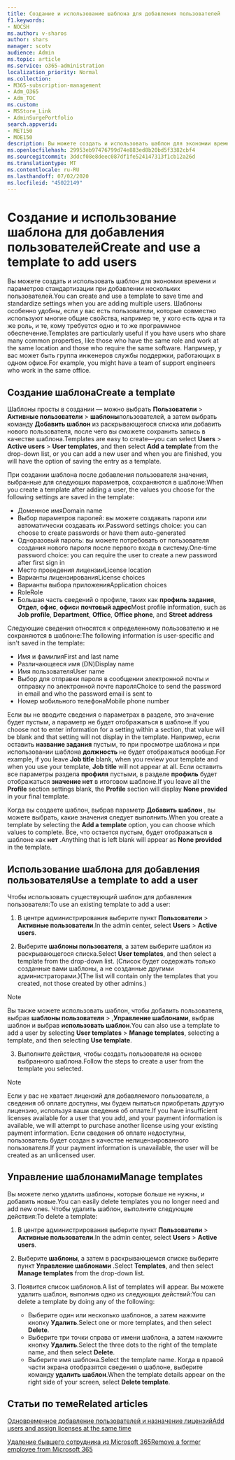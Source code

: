 ```yaml
---
title: Создание и использование шаблона для добавления пользователей
f1.keywords:
- NOCSH
ms.author: v-sharos
author: shars
manager: scotv
audience: Admin
ms.topic: article
ms.service: o365-administration
localization_priority: Normal
ms.collection:
- M365-subscription-management
- Adm_O365
- Adm_TOC
ms.custom:
- MSStore_Link
- AdminSurgePortfolio
search.appverid:
- MET150
- MOE150
description: Вы можете создать и использовать шаблон для экономии времени и параметров стандартизации при добавлении нескольких пользователей.
ms.openlocfilehash: 29953eb97476799d74e883ed8b20bd5f3382cbf4
ms.sourcegitcommit: 3ddcf08e8deec087df1fe524147313f1cb12a26d
ms.translationtype: MT
ms.contentlocale: ru-RU
ms.lasthandoff: 07/02/2020
ms.locfileid: "45022149"
---
```

# <a name="create-and-use-a-template-to-add-users"></a><span data-ttu-id="58a79-103">Создание и использование шаблона для добавления пользователей</span><span class="sxs-lookup"><span data-stu-id="58a79-103">Create and use a template to add users</span></span>

<span data-ttu-id="58a79-104">Вы можете создать и использовать шаблон для экономии времени и параметров стандартизации при добавлении нескольких пользователей.</span><span class="sxs-lookup"><span data-stu-id="58a79-104">You can create and use a template to save time and standardize settings when you are adding multiple users.</span></span> <span data-ttu-id="58a79-105">Шаблоны особенно удобны, если у вас есть пользователи, которые совместно используют многие общие свойства, например те, у кого есть одна и та же роль, и те, кому требуется одно и то же программное обеспечение.</span><span class="sxs-lookup"><span data-stu-id="58a79-105">Templates are particularly useful if you have users who share many common properties, like those who have the same role and work at the same location and those who require the same software.</span></span> <span data-ttu-id="58a79-106">Например, у вас может быть группа инженеров службы поддержки, работающих в одном офисе.</span><span class="sxs-lookup"><span data-stu-id="58a79-106">For example, you might have a team of support engineers who work in the same office.</span></span>  

## <a name="create-a-template"></a><span data-ttu-id="58a79-107">Создание шаблона</span><span class="sxs-lookup"><span data-stu-id="58a79-107">Create a template</span></span>

<span data-ttu-id="58a79-108">Шаблоны просты в создании &mdash; можно выбрать **Пользователи**  >  **Активные пользователи**  >  **шаблоны**пользователей, а затем выбрать команду **Добавить шаблон** из раскрывающегося списка или добавить нового пользователя, после чего вы сможете сохранить запись в качестве шаблона.</span><span class="sxs-lookup"><span data-stu-id="58a79-108">Templates are easy to create&mdash;you can select **Users** > **Active users** > **User templates**, and then select **Add a template** from the drop-down list, or you can add a new user and when you are finished, you will have the option of saving the entry as a template.</span></span>

<span data-ttu-id="58a79-109">При создании шаблона после добавления пользователя значения, выбранные для следующих параметров, сохраняются в шаблоне:</span><span class="sxs-lookup"><span data-stu-id="58a79-109">When you create a template after adding a user, the values you choose for the following settings are saved in the template:</span></span>

- <span data-ttu-id="58a79-110">Доменное имя</span><span class="sxs-lookup"><span data-stu-id="58a79-110">Domain name</span></span>
- <span data-ttu-id="58a79-111">Выбор параметров паролей: вы можете создавать пароли или автоматически создавать их.</span><span class="sxs-lookup"><span data-stu-id="58a79-111">Password settings choice: you can choose to create passwords or have them auto-generated</span></span>
- <span data-ttu-id="58a79-112">Одноразовый пароль: вы можете потребовать от пользователя создания нового пароля после первого входа в систему.</span><span class="sxs-lookup"><span data-stu-id="58a79-112">One-time password choice: you can require the user to create a new password after first sign in</span></span>
- <span data-ttu-id="58a79-113">Место проведения лицензии</span><span class="sxs-lookup"><span data-stu-id="58a79-113">License location</span></span>
- <span data-ttu-id="58a79-114">Варианты лицензирования</span><span class="sxs-lookup"><span data-stu-id="58a79-114">License choices</span></span>
- <span data-ttu-id="58a79-115">Варианты выбора приложения</span><span class="sxs-lookup"><span data-stu-id="58a79-115">Application choices</span></span>
- <span data-ttu-id="58a79-116">Role</span><span class="sxs-lookup"><span data-stu-id="58a79-116">Role</span></span>
- <span data-ttu-id="58a79-117">Большая часть сведений о профиле, таких как **профиль задания**, **Отдел**, **офис**, **офис**и **почтовый адрес**</span><span class="sxs-lookup"><span data-stu-id="58a79-117">Most profile information, such as **Job profile**, **Department**, **Office**, **Office phone**, and **Street address**</span></span> 

<span data-ttu-id="58a79-118">Следующие сведения относятся к определенному пользователю и не сохраняются в шаблоне:</span><span class="sxs-lookup"><span data-stu-id="58a79-118">The following information is user-specific and isn't saved in the template:</span></span>

- <span data-ttu-id="58a79-119">Имя и фамилия</span><span class="sxs-lookup"><span data-stu-id="58a79-119">First and last name</span></span>
- <span data-ttu-id="58a79-120">Различающееся имя (DN)</span><span class="sxs-lookup"><span data-stu-id="58a79-120">Display name</span></span>
- <span data-ttu-id="58a79-121">Имя пользователя</span><span class="sxs-lookup"><span data-stu-id="58a79-121">User name</span></span>
- <span data-ttu-id="58a79-122">Выбор для отправки пароля в сообщении электронной почты и отправку по электронной почте пароля</span><span class="sxs-lookup"><span data-stu-id="58a79-122">Choice to send the password in email and who the password email is sent to</span></span>
- <span data-ttu-id="58a79-123">Номер мобильного телефона</span><span class="sxs-lookup"><span data-stu-id="58a79-123">Mobile phone number</span></span>

<span data-ttu-id="58a79-124">Если вы не вводите сведения о параметрах в разделе, это значение будет пустым, а параметр не будет отображаться в шаблоне.</span><span class="sxs-lookup"><span data-stu-id="58a79-124">If you choose not to enter information for a setting within a section, that value will be blank and that setting will not display in the template.</span></span> <span data-ttu-id="58a79-125">Например, если оставить **название задания** пустым, то при просмотре шаблона и при использовании шаблона **должность** не будет отображаться вообще.</span><span class="sxs-lookup"><span data-stu-id="58a79-125">For example, if you leave **Job title** blank, when you review your template and when you use your template, **Job title** will not appear at all.</span></span> <span data-ttu-id="58a79-126">Если оставить все параметры раздела **профиля** пустыми, в разделе **профиль** будет отображаться **значение нет** в итоговом шаблоне.</span><span class="sxs-lookup"><span data-stu-id="58a79-126">If you leave all the **Profile** section settings blank, the **Profile** section will display **None provided** in your final template.</span></span>

<span data-ttu-id="58a79-127">Когда вы создаете шаблон, выбрав параметр **Добавить шаблон** , вы можете выбрать, какие значения следует выполнить.</span><span class="sxs-lookup"><span data-stu-id="58a79-127">When you create a template by selecting the **Add a template** option, you can choose which values to complete.</span></span> <span data-ttu-id="58a79-128">Все, что остается пустым, будет отображаться в шаблоне как **нет** .</span><span class="sxs-lookup"><span data-stu-id="58a79-128">Anything that is left blank will appear as **None provided** in the template.</span></span>

## <a name="use-a-template-to-add-a-user"></a><span data-ttu-id="58a79-129">Использование шаблона для добавления пользователя</span><span class="sxs-lookup"><span data-stu-id="58a79-129">Use a template to add a user</span></span>

<span data-ttu-id="58a79-130">Чтобы использовать существующий шаблон для добавления пользователя:</span><span class="sxs-lookup"><span data-stu-id="58a79-130">To use an existing template to add a user:</span></span>

1. <span data-ttu-id="58a79-131">В центре администрирования выберите пункт **Пользователи**  >  **Активные пользователи**.</span><span class="sxs-lookup"><span data-stu-id="58a79-131">In the admin center, select **Users** > **Active users**.</span></span>

2. <span data-ttu-id="58a79-132">Выберите **шаблоны пользователя**, а затем выберите шаблон из раскрывающегося списка.</span><span class="sxs-lookup"><span data-stu-id="58a79-132">Select **User templates**, and then select a template from the drop-down list.</span></span> <span data-ttu-id="58a79-133">(Список будет содержать только созданные вами шаблоны, а не созданные другими администраторами.)</span><span class="sxs-lookup"><span data-stu-id="58a79-133">(The list will contain only the templates that you created, not those created by other admins.)</span></span>

 > [!NOTE]
 > <span data-ttu-id="58a79-134">Вы также можете использовать шаблон, чтобы добавить пользователя, выбрав **шаблоны пользователя**  >  ,**Управление шаблонами**, выбрав шаблон и выбрав **использовать шаблон**.</span><span class="sxs-lookup"><span data-stu-id="58a79-134">You can also use a template to add a user by selecting **User templates** > **Manage templates**, selecting a template, and then selecting **Use template**.</span></span>

3. <span data-ttu-id="58a79-135">Выполните действия, чтобы создать пользователя на основе выбранного шаблона.</span><span class="sxs-lookup"><span data-stu-id="58a79-135">Follow the steps to create a user from the template you selected.</span></span>

> [!NOTE]
> <span data-ttu-id="58a79-136">Если у вас не хватает лицензий для добавляемого пользователя, а сведения об оплате доступны, мы будем пытаться приобретать другую лицензию, используя ваши сведения об оплате.</span><span class="sxs-lookup"><span data-stu-id="58a79-136">If you have insufficient licenses available for a user that you add, and your payment information is available, we will attempt to purchase another license using your existing payment information.</span></span> <span data-ttu-id="58a79-137">Если сведения об оплате недоступны, пользователь будет создан в качестве нелицензированного пользователя.</span><span class="sxs-lookup"><span data-stu-id="58a79-137">If your payment information is unavailable, the user will be created as an unlicensed user.</span></span>

## <a name="manage-templates"></a><span data-ttu-id="58a79-138">Управление шаблонами</span><span class="sxs-lookup"><span data-stu-id="58a79-138">Manage templates</span></span>

<span data-ttu-id="58a79-139">Вы можете легко удалить шаблоны, которые больше не нужны, и добавить новые.</span><span class="sxs-lookup"><span data-stu-id="58a79-139">You can easily delete templates you no longer need and add new ones.</span></span> <span data-ttu-id="58a79-140">Чтобы удалить шаблон, выполните следующие действия:</span><span class="sxs-lookup"><span data-stu-id="58a79-140">To delete a template:</span></span>

1. <span data-ttu-id="58a79-141">В центре администрирования выберите пункт **Пользователи**  >  **Активные пользователи**.</span><span class="sxs-lookup"><span data-stu-id="58a79-141">In the admin center, select **Users** > **Active users**.</span></span>

2. <span data-ttu-id="58a79-142">Выберите **шаблоны**, а затем в раскрывающемся списке выберите пункт **Управление шаблонами** .</span><span class="sxs-lookup"><span data-stu-id="58a79-142">Select **Templates**, and then select **Manage templates** from the drop-down list.</span></span>

3. <span data-ttu-id="58a79-143">Появится список шаблонов.</span><span class="sxs-lookup"><span data-stu-id="58a79-143">A list of templates will appear.</span></span> <span data-ttu-id="58a79-144">Вы можете удалить шаблон, выполнив одно из следующих действий:</span><span class="sxs-lookup"><span data-stu-id="58a79-144">You can delete a template by doing any of the following:</span></span>
    - <span data-ttu-id="58a79-145">Выберите один или несколько шаблонов, а затем нажмите кнопку **Удалить**.</span><span class="sxs-lookup"><span data-stu-id="58a79-145">Select one or more templates, and then select **Delete**.</span></span> 
    - <span data-ttu-id="58a79-146">Выберите три точки справа от имени шаблона, а затем нажмите кнопку **Удалить**.</span><span class="sxs-lookup"><span data-stu-id="58a79-146">Select the three dots to the right of the template name, and then select **Delete**.</span></span>
    - <span data-ttu-id="58a79-147">Выберите имя шаблона.</span><span class="sxs-lookup"><span data-stu-id="58a79-147">Select the template name.</span></span> <span data-ttu-id="58a79-148">Когда в правой части экрана отобразятся сведения о шаблоне, выберите команду **удалить шаблон**.</span><span class="sxs-lookup"><span data-stu-id="58a79-148">When the template details appear on the right side of your screen, select **Delete template**.</span></span>

## <a name="related-articles"></a><span data-ttu-id="58a79-149">Статьи по теме</span><span class="sxs-lookup"><span data-stu-id="58a79-149">Related articles</span></span>

[<span data-ttu-id="58a79-150">Одновременное добавление пользователей и назначение лицензий</span><span class="sxs-lookup"><span data-stu-id="58a79-150">Add users and assign licenses at the same time</span></span>](add-users.md)

[<span data-ttu-id="58a79-151">Удаление бывшего сотрудника из Microsoft 365</span><span class="sxs-lookup"><span data-stu-id="58a79-151">Remove a former employee from Microsoft 365</span></span>](remove-former-employee.md)
  
